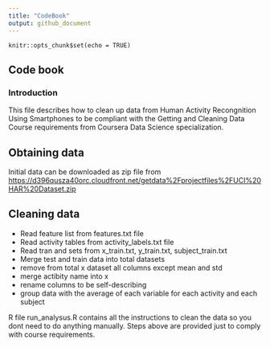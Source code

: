 ```yaml
---
title: "CodeBook"
output: github_document
---
```


```{r setup, include=FALSE}
knitr::opts_chunk$set(echo = TRUE)
```

## Code book 


### Introduction 

This file describes how to clean up data from Human Activity Recongnition Using Smartphones to be compliant with the Getting and Cleaning Data Course requirements from Coursera Data Science specialization.

## Obtaining data

Initial data can be downloaded as zip file from https://d396qusza40orc.cloudfront.net/getdata%2Fprojectfiles%2FUCI%20HAR%20Dataset.zip

## Cleaning data

- Read feature list from features.txt file  
- Read activity tables from activity_labels.txt file  
- Read tran and sets from x_train.txt, y_train.txt, subject_train.txt
- Merge test and train data into total datasets
- remove from total x dataset all columns except mean and std
- merge actibity name into x 
- rename columns to be self-describing
- group data with the average of each variable for each activity and each subject

R file run_analysus.R contains all the instructions to clean the data so you dont need to do anything manually. Steps above are provided  just to comply with course requirements.


